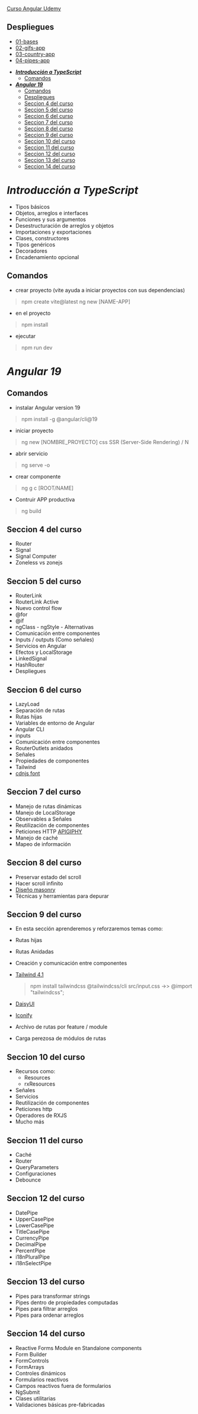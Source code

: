 [Curso Angular Udemy](https://www.udemy.com/course/angular-fernando-herrera)

## Despliegues

+ [01-bases](https://angular-bases-gian.netlify.app/#/)
+ [02-gifs-app](https://gian-gifs-app.netlify.app/)
+ [03-country-app](https://gian-countries.netlify.app/)
+ [04-pipes-app](https://gian-pipes.netlify.app/)


* [**_Introducción a TypeScript_**](#_introducción-a-typescript_)
    * [Comandos](#comandos)
* [**_Angular 19_**](#_angular-19_)
    * [Comandos](#comandos-1)
    * [Despliegues](#despliegues)
    * [Seccion 4 del curso](#seccion-4-del-curso)
    * [Seccion 5 del curso](#seccion-5-del-curso)
    * [Seccion 6 del curso](#seccion-6-del-curso)
    * [Seccion 7 del curso](#seccion-7-del-curso)
    * [Seccion 8 del curso](#seccion-8-del-curso)
    * [Seccion 9 del curso](#seccion-9-del-curso)
    * [Seccion 10 del curso](#seccion-10-del-curso)
    * [Seccion 11 del curso](#seccion-11-del-curso)
    * [Seccion 12 del curso](#seccion-12-del-curso)
    * [Seccion 13 del curso](#seccion-13-del-curso)
    * [Seccion 14 del curso](#seccion-14-del-curso)

# **_Introducción a TypeScript_**

* Tipos básicos
* Objetos, arreglos e interfaces
* Funciones y sus argumentos
* Desestructuración de arreglos y objetos
* Importaciones y exportaciones
* Clases, constructores
* Tipos genéricos
* Decoradores
* Encadenamiento opcional

## Comandos

- crear proyecto (vite ayuda a iniciar proyectos con sus dependencias)

> npm create vite@latest
> ng new [NAME-APP]

- en el proyecto

> npm install

- ejecutar

> npm run dev

# **_Angular 19_**

## Comandos

- instalar Angular version 19

> npm install -g @angular/cli@19

- iniciar proyecto

> ng new [NOMBRE_PROYECTO]
> css
> SSR (Server-Side Rendering) / N

- abrir servicio

> ng serve -o

- crear componente

> ng g c [ROOT/NAME]

- Contruir APP productiva

> ng build

## Seccion 4 del curso

* Router
* Signal
* Signal Computer
* Zoneless vs zonejs

## Seccion 5 del curso

* RouterLink
* RouterLink Active
* Nuevo control flow
* @for
* @if
* ngClass - ngStyle - Alternativas
* Comunicación entre componentes
* Inputs / outputs (Como señales)
* Servicios en Angular
* Efectos y LocalStorage
* LinkedSignal
* HashRouter
* Despliegues

## Seccion 6 del curso

* LazyLoad
* Separación de rutas
* Rutas hijas
* Variables de entorno de Angular
* Angular CLI
* inputs
* Comunicación entre componentes
* RouterOutlets anidados
* Señales
* Propiedades de componentes
* Tailwind
* [cdnjs font](https://cdnjs.com/libraries/font-awesome)

## Seccion 7 del curso

* Manejo de rutas dinámicas
* Manejo de LocalStorage
* Observables a Señales
* Reutilización de componentes
* Peticiones HTTP [APIGIPHY](https://developers.giphy.com)
* Manejo de caché
* Mapeo de información

## Seccion 8 del curso

* Preservar estado del scroll
* Hacer scroll infinito
* [Diseño masonry](https://flowbite.com/docs/components/gallery/)
* Técnicas y herramientas para depurar

## Seccion 9 del curso

* En esta sección aprenderemos y reforzaremos temas como:
* Rutas hijas
* Rutas Anidadas
* Creación y comunicación entre componentes
* [Tailwind 4.1](https://tailwindcss.com)

  > npm install tailwindcss @tailwindcss/cli
  src/input.css  ->> @import "tailwindcss";
  
* [DaisyUI](https://daisyui.com)
* [Iconify](https://iconify.design)
* Archivo de rutas por feature / module
* Carga perezosa de módulos de rutas

## Seccion 10 del curso

* Recursos como:
    + Resources
    + rxResources
* Señales
* Servicios
* Reutilización de componentes
* Peticiones http
* Operadores de RXJS
* Mucho más

## Seccion 11 del curso

* Caché
* Router
* QueryParameters
* Configuraciones
* Debounce

## Seccion 12 del curso

* DatePipe
* UpperCasePipe
* LowerCasePipe
* TitleCasePipe
* CurrencyPipe
* DecimalPipe
* PercentPipe
* i18nPluralPipe
* i18nSelectPipe

## Seccion 13 del curso

* Pipes para transformar strings
* Pipes dentro de propiedades computadas
* Pipes para filtrar arreglos
* Pipes para ordenar arreglos

## Seccion 14 del curso

* Reactive Forms Module en Standalone components
* Form Builder
* FormControls
* FormArrays
* Controles dinámicos
* Formularios reactivos
* Campos reactivos fuera de formularios
* NgSubmit
* Clases utilitarias
* Validaciones básicas pre-fabricadas